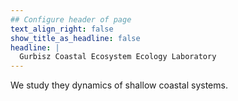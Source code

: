 ```yaml
---
## Configure header of page
text_align_right: false
show_title_as_headline: false
headline: |
  Gurbisz Coastal Ecosystem Ecology Laboratory
---
```


<!-- this is a subheadline -->
We study they dynamics of shallow coastal systems.
